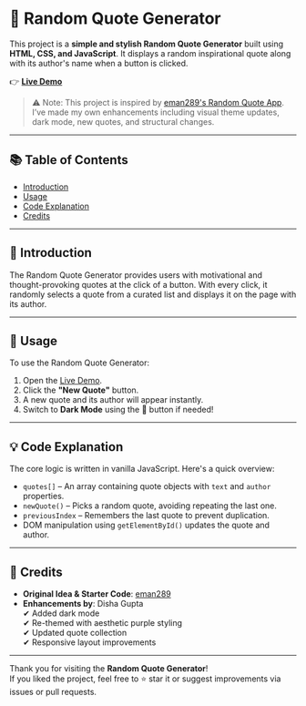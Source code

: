 # 🌟 Random Quote Generator

This project is a **simple and stylish Random Quote Generator** built using **HTML, CSS, and JavaScript**. It displays a random inspirational quote along with its author's name when a button is clicked.

👉 **[Live Demo](https://gupta-skdisha.github.io/QuotesMaster/)**

> ⚠️ Note: This project is inspired by [eman289's Random Quote App](eman289.). I’ve made my own enhancements including visual theme updates, dark mode, new quotes, and structural changes.

---

## 📚 Table of Contents

- [Introduction](#introduction)
- [Usage](#usage)
- [Code Explanation](#code-explanation)
- [Credits](#credits)

---

## 📝 Introduction

The Random Quote Generator provides users with motivational and thought-provoking quotes at the click of a button. With every click, it randomly selects a quote from a curated list and displays it on the page with its author.

---

## 🚀 Usage

To use the Random Quote Generator:

1. Open the [Live Demo](https://gupta-skdisha.github.io/QuotesMaster/).
2. Click the **"New Quote"** button.
3. A new quote and its author will appear instantly.
4. Switch to **Dark Mode** using the 🌙 button if needed!

---

## 💡 Code Explanation

The core logic is written in vanilla JavaScript. Here's a quick overview:

- `quotes[]` – An array containing quote objects with `text` and `author` properties.
- `newQuote()` – Picks a random quote, avoiding repeating the last one.
- `previousIndex` – Remembers the last quote to prevent duplication.
- DOM manipulation using `getElementById()` updates the quote and author.

---

## 🙏 Credits

- **Original Idea & Starter Code**: [eman289](https://eman289.github.io/Random-Quotes-App/)
- **Enhancements by**: Disha Gupta  
  ✔ Added dark mode  
  ✔ Re-themed with aesthetic purple styling  
  ✔ Updated quote collection  
  ✔ Responsive layout improvements

---

Thank you for visiting the **Random Quote Generator**!  
If you liked the project, feel free to ⭐ star it or suggest improvements via issues or pull requests.

